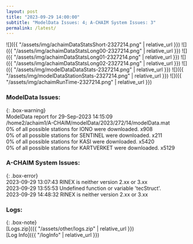 ```yaml
---
layout: post
title: "2023-09-29 14:00:00"
subtitle: "ModelData Issues: 4; A-CHAIM System Issues: 3"
permalink: /latest/
---
```


![]({{ "/assets/img/achaimDataStatsShort-2327214.png" | relative_url }})
![]({{ "/assets/img/achaimDataStatsLong00-2327214.png" | relative_url }})
![]({{ "/assets/img/achaimDataStatsLong01-2327214.png" | relative_url }})
![]({{ "/assets/img/achaimDataStatsLong02-2327214.png" | relative_url }})
![]({{ "/assets/img/modelDataDataStats-2327214.png" | relative_url }})
![]({{ "/assets/img/modelDataStationStats-2327214.png" | relative_url }})
![]({{ "/assets/img/achaimRunTime-2327214.png" | relative_url }})


### ModelData Issues:  
  
{: .box-warning}  
 ModelData report for 29-Sep-2023 14:15:09   
 /home2/achaim1/A-CHAIM/modelData/2023/272/14/modelData.mat   
 0% of all possible stations for IONO were downloaded. x908   
 0% of all possible stations for SENTINEL were downloaded. x211   
 0% of all possible stations for KASI were downloaded. x5420   
 0% of all possible stations for KARTVERKET were downloaded. x5129   
  
### A-CHAIM System Issues:  
  
{: .box-error}  
2023-09-29 13:07:43 RINEX is neither version 2.xx or 3.xx  
2023-09-29 13:55:53 Undefined function or variable 'tecStruct'.  
2023-09-29 14:48:32 RINEX is neither version 2.xx or 3.xx  

### Logs:  
  
{: .box-note}  
[Logs.zip]({{ "/assets/other/logs.zip" | relative_url }})  
[Log Info]({{ "/logInfo" | relative_url }})  
